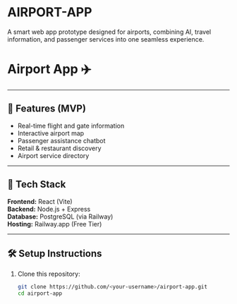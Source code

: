 # AIRPORT-APP
A smart web app prototype designed for airports, combining AI, travel information, and passenger services into one seamless experience.
# Airport App ✈️

---

## 🚀 Features (MVP)
- Real-time flight and gate information
- Interactive airport map
- Passenger assistance chatbot
- Retail & restaurant discovery
- Airport service directory

---

## 🧠 Tech Stack
**Frontend:** React (Vite)  
**Backend:** Node.js + Express  
**Database:** PostgreSQL (via Railway)  
**Hosting:** Railway.app (Free Tier)

---

## 🛠️ Setup Instructions
1. Clone this repository:
   ```bash
   git clone https://github.com/<your-username>/airport-app.git
   cd airport-app
